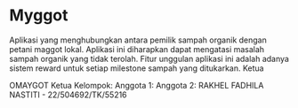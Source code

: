 # Myggot
Aplikasi yang menghubungkan antara pemilik sampah organik dengan petani 
maggot lokal. Aplikasi ini diharapkan dapat mengatasi masalah sampah 
organik yang tidak terolah. Fitur unggulan aplikasi ini adalah adanya 
sistem reward untuk setiap milestone sampah yang ditukarkan. Ketua 

OMAYGOT 
Ketua Kelompok: 
Anggota 1:
Anggota 2: RAKHEL FADHILA NASTITI - 22/504692/TK/55216


